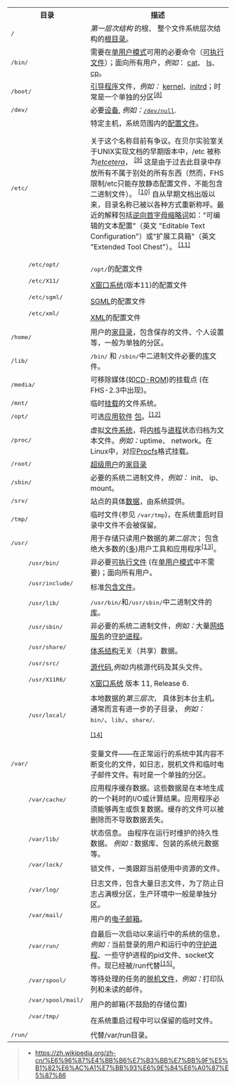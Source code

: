 
<table class="wikitable" style="vertical-align: top; width: 100%" summary="一个层次结构的描述，FHS标准规定。">

<tbody><tr>
<th>目录
</th>
<th>描述
</th></tr>
<tr>
<td><tt>/</tt>
</td>
<td><i>第一层次结构</i> 的根、 整个文件系统层次结构的<a href="/wiki/%E6%A0%B9%E7%9B%AE%E5%BD%95" title="根目录">根目录</a>。
</td></tr>
<tr>
<td><tt>/bin/</tt>
</td>
<td>需要在<a href="/wiki/%E5%96%AE%E7%94%A8%E6%88%B6%E6%A8%A1%E5%BC%8F" title="单用户模式">单用户模式</a>可用的必要命令（<a href="/wiki/%E5%8F%AF%E6%89%A7%E8%A1%8C%E6%96%87%E4%BB%B6" class="mw-redirect" title="可执行文件">可执行文件</a>）；面向所有用户，<i>例如</i>： <a href="/wiki/Cat_(Unix)" title="Cat (Unix)">cat</a>、 <a href="/wiki/Ls" title="Ls">ls</a>、 <a href="/wiki/Cp_(Unix)" title="Cp (Unix)">cp</a>。
</td></tr>
<tr>
<td><tt>/boot/</tt>
</td>
<td><a href="/wiki/%E5%BC%95%E5%AF%BC%E7%A8%8B%E5%BA%8F" class="mw-redirect" title="引导程序">引导程序</a>文件，<i>例如：</i> <a href="/wiki/%E5%86%85%E6%A0%B8" title="内核">kernel</a>、<a href="/wiki/Initrd" title="Initrd">initrd</a>；时常是一个单独的分区<sup id="cite_ref-8" class="reference"><a href="#cite_note-8">[8]</a></sup>
</td></tr>
<tr>
<td><tt>/dev/</tt>
</td>
<td>必要<a href="/wiki/%E8%AE%BE%E5%A4%87%E6%96%87%E4%BB%B6%E7%B3%BB%E7%BB%9F" title="设备文件系统">设备</a>, <i>例如：</i><tt><a href="/wiki//dev/null" title="/dev/null">/dev/null</a></tt>.
</td></tr>
<tr>
<td><tt>/etc/</tt>
</td>
<td>特定主机，系统范围内的<a href="/wiki/%E9%85%8D%E7%BD%AE%E6%96%87%E4%BB%B6" title="配置文件">配置文件</a>。
<p>关于这个名称目前有争议。在贝尔实验室关于UNIX实现文档的早期版本中，/etc 被称为<i><a href="/wiki/%E7%AD%89%E7%AD%89" title="等等">etcetera</a></i>，
<sup id="cite_ref-9" class="reference"><a href="#cite_note-9">[9]</a></sup>
这是由于过去此目录中存放所有不属于别处的所有东西（然而，FHS限制/etc只能存放静态配置文件，不能包含二进制文件）。
<sup id="cite_ref-10" class="reference"><a href="#cite_note-10">[10]</a></sup>
自从早期文档出版以来，目录名称已被以各种方式重新称呼。最近的解释包括<a href="/wiki/%E9%80%86%E5%90%91%E9%A6%96%E5%AD%97%E6%AF%8D%E7%BC%A9%E7%95%A5%E8%AF%8D" title="逆向首字母缩略词">逆向首字母缩略词</a>如："可编辑的文本配置"（英文 "Editable Text Configuration"）或"扩展工具箱"（英文 "Extended Tool Chest"）。
<sup id="cite_ref-11" class="reference"><a href="#cite_note-11">[11]</a></sup>
</p>
</td></tr>
<tr>
<td>
<dl><dd><tt>/etc/opt/</tt></dd></dl>
</td>
<td><tt>/opt/</tt>的配置文件
</td></tr>
<tr>
<td>
<dl><dd><tt>/etc/X11/</tt></dd></dl>
</td>
<td><a href="/wiki/X_Window%E7%B3%BB%E7%BB%9F" class="mw-redirect" title="X窗口系统">X窗口系统</a>(版本11)的配置文件
</td></tr>
<tr>
<td>
<dl><dd><tt>/etc/sgml/</tt></dd></dl>
</td>
<td><a href="/wiki/SGML" title="SGML">SGML</a>的配置文件
</td></tr>
<tr>
<td>
<dl><dd><tt>/etc/xml/</tt></dd></dl>
</td>
<td><a href="/wiki/XML" title="XML">XML</a>的配置文件
</td></tr>
<tr>
<td><tt>/home/</tt>
</td>
<td>用户的<a href="/wiki/%E5%AE%B6%E7%9B%AE%E5%BD%95" title="家目录">家目录</a>，包含保存的文件、个人设置等，一般为单独的分区。
</td></tr>
<tr>
<td><tt>/lib/</tt>
</td>
<td><tt>/bin/</tt> 和 <tt>/sbin/</tt>中二进制文件必要的<a href="/wiki/%E5%87%BD%E5%BC%8F%E5%BA%AB" title="函式库">库</a>文件。
</td></tr>
<tr>
<td><tt>/media/</tt>
</td>
<td>可移除媒体(如<a href="/wiki/CD-ROM" title="CD-ROM">CD-ROM</a>)的挂载点 (在FHS-2.3中出现)。
</td></tr>
<tr>
<td><tt>/mnt/</tt>
</td>
<td>临时<a href="/wiki/%E6%8C%82%E8%BD%BD" title="挂载">挂载</a>的文件系统。
</td></tr>
<tr>
<td><tt>/opt/</tt>
</td>
<td>可选<a href="/wiki/%E5%BA%94%E7%94%A8%E8%BD%AF%E4%BB%B6" class="mw-redirect" title="应用软件">应用软件</a> <a href="/wiki/%E8%BD%AF%E4%BB%B6%E5%8C%85" title="软件包">包</a>。<sup id="cite_ref-12" class="reference"><a href="#cite_note-12">[12]</a></sup>
</td></tr>
<tr>
<td><tt>/proc/</tt>
</td>
<td>虚拟<a href="/wiki/%E6%96%87%E4%BB%B6%E7%B3%BB%E7%BB%9F" title="文件系统">文件系统</a>，将<a href="/wiki/%E5%86%85%E6%A0%B8" title="内核">内核</a>与<a href="/wiki/%E8%BF%9B%E7%A8%8B" class="mw-redirect" title="进程">进程</a>状态归档为文本文件。<i>例如：</i>uptime、 network。在Linux中，对应<a href="/wiki/Procfs" title="Procfs">Procfs</a>格式挂载。
</td></tr>
<tr>
<td><tt>/root/</tt>
</td>
<td><a href="/wiki/%E8%B6%85%E7%BA%A7%E7%94%A8%E6%88%B7" title="超级用户">超级用户</a>的<a href="/wiki/%E5%AE%B6%E7%9B%AE%E5%BD%95" title="家目录">家目录</a>
</td></tr>
<tr>
<td><tt>/sbin/</tt>
</td>
<td>必要的系统二进制文件，<i>例如：</i> init、 ip、 mount。
</td></tr>
<tr>
<td><tt>/srv/</tt>
</td>
<td>站点的具体<a href="/wiki/%E6%95%B0%E6%8D%AE" title="数据">数据</a>，由系统提供。
</td></tr>
<tr>
<td><tt>/tmp/</tt>
</td>
<td>临时文件(参见 <tt>/var/tmp</tt>)，在系统重启时目录中文件不会被保留。
</td></tr>
<tr>
<td><tt>/usr/</tt>
</td>
<td>用于存储只读用户数据的<i>第二层次</i>； 包含绝大多数的(<a href="/wiki/%E5%A4%9A%E7%94%A8%E6%88%B7" title="多用户">多</a>)用户工具和应用程序<sup id="cite_ref-13" class="reference"><a href="#cite_note-13">[13]</a></sup>。
</td></tr>
<tr>
<td>
<dl><dd><tt>/usr/bin/</tt></dd></dl>
</td>
<td>非必要<a href="/wiki/%E5%8F%AF%E6%89%A7%E8%A1%8C%E6%96%87%E4%BB%B6" class="mw-redirect" title="可执行文件">可执行文件</a> (在<a href="/wiki/%E5%96%AE%E7%94%A8%E6%88%B6%E6%A8%A1%E5%BC%8F" title="单用户模式">单用户模式</a>中不需要)；面向所有用户。
</td></tr>
<tr>
<td>
<dl><dd><tt>/usr/include/</tt></dd></dl>
</td>
<td>标准<a href="/wiki/%E5%A4%B4%E6%96%87%E4%BB%B6" title="头文件">包含文件</a>。
</td></tr>
<tr>
<td>
<dl><dd><tt>/usr/lib/</tt></dd></dl>
</td>
<td><tt>/usr/bin/</tt>和<tt>/usr/sbin/</tt>中二进制文件的<a href="/wiki/%E5%BA%93" class="mw-redirect" title="库">库</a>。
</td></tr>
<tr>
<td>
<dl><dd><tt>/usr/sbin/</tt></dd></dl>
</td>
<td>非必要的系统二进制文件，<i>例如：</i>大量<a href="/wiki/%E7%BD%91%E7%BB%9C%E6%9C%8D%E5%8A%A1" class="mw-redirect" title="网络服务">网络服务</a>的<a href="/wiki/%E5%AE%88%E6%8A%A4%E8%BF%9B%E7%A8%8B" title="守护进程">守护进程</a>。
</td></tr>
<tr>
<td>
<dl><dd><tt>/usr/share/</tt></dd></dl>
</td>
<td><a href="/wiki/%E4%BD%93%E7%B3%BB%E7%BB%93%E6%9E%84" class="mw-redirect" title="体系结构">体系结构</a>无关（共享）数据。
</td></tr>
<tr>
<td>
<dl><dd><tt>/usr/src/</tt></dd></dl>
</td>
<td><a href="/wiki/%E6%BA%90%E4%BB%A3%E7%A0%81" title="源代码">源代码</a>,<i>例如:</i>内核源代码及其头文件。
</td></tr>
<tr>
<td>
<dl><dd><tt>/usr/X11R6/</tt></dd></dl>
</td>
<td><a href="/wiki/X_Window%E7%B3%BB%E7%BB%9F" class="mw-redirect" title="X窗口系统">X窗口系统</a> 版本 11, Release 6.
</td></tr>
<tr>
<td>
<dl><dd><tt>/usr/local/</tt></dd></dl>
</td>
<td>本地数据的<i>第三层次</i>， 具体到本台主机。通常而言有进一步的子目录， <i>例如：</i><tt>bin/</tt>、<tt>lib/</tt>、<tt>share/</tt>.
<p><sup id="cite_ref-14" class="reference"><a href="#cite_note-14">[14]</a></sup>
</p>
</td></tr>
<tr>
<td><tt>/var/</tt>
</td>
<td>变量文件——在正常运行的系统中其内容不断变化的文件，如日志，脱机文件和临时电子邮件文件。有时是一个单独的分区。
</td></tr>
<tr>
<td>
<dl><dd><tt>/var/cache/</tt></dd></dl>
</td>
<td>应用程序缓存数据。这些数据是在本地生成的一个耗时的I/O或计算结果。应用程序必须能够再生或恢复数据。缓存的文件可以被删除而不导致数据丢失。
</td></tr>
<tr>
<td>
<dl><dd><tt>/var/lib/</tt></dd></dl>
</td>
<td>状态信息。 由程序在运行时维护的持久性数据。 <i>例如：</i>数据库、包装的系统元数据等。
</td></tr>
<tr>
<td>
<dl><dd><tt>/var/lock/</tt></dd></dl>
</td>
<td>锁文件，一类跟踪当前使用中资源的文件。
</td></tr>
<tr>
<td>
<dl><dd><tt>/var/log/</tt></dd></dl>
</td>
<td>日志文件，包含大量日志文件，为了防止日志占满根分区，生产环境中一般是单独分区。
</td></tr>
<tr>
<td>
<dl><dd><tt>/var/mail/</tt></dd></dl>
</td>
<td>用户的<a href="/wiki/%E7%94%B5%E5%AD%90%E9%82%AE%E7%AE%B1" class="mw-redirect" title="电子邮箱">电子邮箱</a>。
</td></tr>
<tr>
<td>
<dl><dd><tt>/var/run/</tt></dd></dl>
</td>
<td>自最后一次启动以来运行中的系统的信息，<i>例如：</i>当前登录的用户和运行中的<a href="/wiki/%E5%AE%88%E6%8A%A4%E8%BF%9B%E7%A8%8B" title="守护进程">守护进程</a>、一些守护进程的pid文件、socket文件。现已经被/run代替<sup id="cite_ref-15" class="reference"><a href="#cite_note-15">[15]</a></sup>。
</td></tr>
<tr>
<td>
<dl><dd><tt>/var/spool/</tt></dd></dl>
</td>
<td>等待处理的任务的<a href="/w/index.php?title=%E8%84%B1%E6%9C%BA%E6%96%87%E4%BB%B6&amp;action=edit&amp;redlink=1" class="new" title="脱机文件（页面不存在）">脱机文件</a>，<i>例如：</i>打印队列和未读的邮件。
</td></tr>
<tr>
<td>
<dl><dd><tt>/var/spool/mail/</tt></dd></dl>
</td>
<td>用户的邮箱(不鼓励的存储位置)
</td></tr>
<tr>
<td>
<dl><dd><tt>/var/tmp/</tt></dd></dl>
</td>
<td>在系统重启过程中可以保留的临时文件。
</td></tr>
<tr>
<td><tt>/run/</tt>
</td>
<td>代替/var/run目录。
</td></tr>
</tbody></table>

> - <https://zh.wikipedia.org/zh-cn/%E6%96%87%E4%BB%B6%E7%B3%BB%E7%BB%9F%E5%B1%82%E6%AC%A1%E7%BB%93%E6%9E%84%E6%A0%87%E5%87%86>